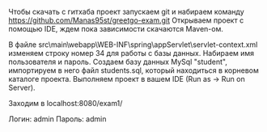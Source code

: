 Чтобы скачать с гитхаба проект запускаем git и набираем команду
https://github.com/Manas95st/greetgo-exam.git
Открываем проект с помощью IDE, ждем пока зависимости скачаются Maven-ом. 

В файле src\main\webapp\WEB-INF\spring\appServlet\servlet-context.xml изменяем строку номер 34 для работы с базы данных. Набираем имя пользователя и пароль.
Создаем базу данных MySql  "student", импортируем в него файл students.sql, который находиться в корневом каталоге проекта.
Выполняем проект в вашем IDE (Run as -> Run on Server). 

Заходим в localhost:8080/exam1/

Логин: admin
Пароль: admin
